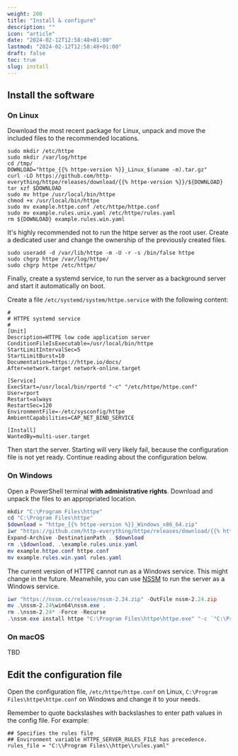 ```yaml
---
weight: 200
title: "Install & configure"
description: ""
icon: "article"
date: "2024-02-12T12:58:48+01:00"
lastmod: "2024-02-12T12:58:48+01:00"
draft: false
toc: true
slug: install
---
```


## Install the software

### On Linux

Download the most recent package for Linux, unpack and move the included files to the recommended locations.

```shell
sudo mkdir /etc/httpe
sudo mkdir /var/log/httpe
cd /tmp/
DOWNLOAD="httpe_{{% httpe-version %}}_Linux_$(uname -m).tar.gz"
curl -LO https://github.com/http-everything/httpe/releases/download/{{% httpe-version %}}/${DOWNLOAD}
tar xzf $DOWNLOAD
sudo mv httpe /usr/local/bin/httpe
chmod +x /usr/local/bin/httpe
sudo mv example.httpe.conf /etc/httpe/httpe.conf
sudo mv example.rules.unix.yaml /etc/httpe/rules.yaml
rm ${DOWNLOAD} example.rules.win.yaml
```

It's highly recommended not to run the httpe server as the root user. Create a dedicated user and change the ownership
of the previously created files.

```shell
sudo useradd -d /var/lib/httpe -m -U -r -s /bin/false httpe
sudo chgrp httpe /var/log/httpe/
sudo chgrp httpe /etc/httpe/
```

Finally, create a systemd service, to run the server as a background server and start it automatically on boot.

Create a file `/etc/systemd/system/httpe.service` with the following content:

```text
#
# HTTPE systemd service 
#
[Unit]
Description=HTTPE low code application server
ConditionFileIsExecutable=/usr/local/bin/httpe
StartLimitIntervalSec=5
StartLimitBurst=10
Documentation=https://httpe.io/docs/
After=network.target network-online.target

[Service]
ExecStart=/usr/local/bin/rportd "-c" "/etc/httpe/httpe.conf"
User=rport
Restart=always
RestartSec=120
EnvironmentFile=-/etc/sysconfig/httpe
AmbientCapabilities=CAP_NET_BIND_SERVICE

[Install]
WantedBy=multi-user.target

```

Then start the server. Starting will very likely fail, because the configuration file is not yet ready. Continue reading
about the configuration below. 

### On Windows

Open a PowerShell terminal **with administrative rights**.
Download and unpack the files to an appropriated location.

```powershell
mkdir "C:\Program Files\httpe"
cd "C:\Program Files\httpe"
$download = "httpe_{{% httpe-version %}}_Windows_x86_64.zip"
iwr "https://github.com/http-everything/httpe/releases/download/{{% httpe-version%}}/$download" -OutFile $download
Expand-Archive -DestinationPath . $download
rm .\$download, .\example.rules.unix.yaml
mv example.httpe.conf httpe.conf
mv example.rules.win.yaml rules.yaml
```

The current version of HTTPE cannot run as a Windows service. This might change in the future. Meanwhile, you can use
[NSSM](https://nssm.cc/) to run the server as a Windows service.

```powershell
iwr "https://nssm.cc/release/nssm-2.24.zip" -OutFile nssm-2.24.zip
mv .\nssm-2.24\win64\nssm.exe .
rm .\nssm-2.24* -Force -Recurse
.\nssm.exe install httpe "C:\Program Files\httpe\httpe.exe" "-c `"C:\Program Files\httpe\httpe.conf`""
```

### On macOS

TBD

## Edit the configuration file

Open the configuration file, `/etc/httpe/httpe.conf` on Linux, `C:\Program Files\httpe\httpe.conf` on Windows and 
change it to your needs.

Remember to quote backslashes with backslashes to enter path values in the config file. For example:

```text
## Specifies the rules file
## Environment variable HTTPE_SERVER_RULES_FILE has precedence.
rules_file = "C:\\Program Files\\httpe\\rules.yaml"
```